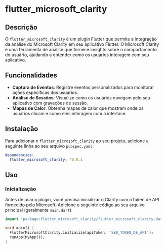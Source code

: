 # flutter_microsoft_clarity

## Descrição
O `flutter_microsoft_clarity` é um plugin Flutter que permite a integração da análise do Microsoft Clarity em seu aplicativo Flutter. O Microsoft Clarity é uma ferramenta de análise que fornece insights sobre o comportamento do usuário, ajudando a entender como os usuários interagem com seu aplicativo.

## Funcionalidades
- **Captura de Eventos**: Registre eventos personalizados para monitorar ações específicas dos usuários.
- **Análise de Sessões**: Visualize como os usuários navegam pelo seu aplicativo com gravações de sessão.
- **Mapas de Calor**: Obtenha mapas de calor que mostram onde os usuários clicam e como eles interagem com a interface.

## Instalação
Para adicionar o `flutter_microsoft_clarity` ao seu projeto, adicione a seguinte linha ao seu arquivo `pubspec.yaml`:

```yaml
dependencies:
  flutter_microsoft_clarity: ^0.0.1
```

## Uso

### Inicialização

Antes de usar o plugin, você precisa inicializar o Clarity com o token de API fornecido pelo Microsoft. Adicione o seguinte código ao seu arquivo principal (geralmente `main.dart`):

```dart
import 'package:flutter_microsoft_clarity/flutter_microsoft_clarity.dart';

void main() {
  FlutterMicrosoftClarity.initialize(apiToken: 'SEU_TOKEN_DE_API');
  runApp(MyApp());
}
```

